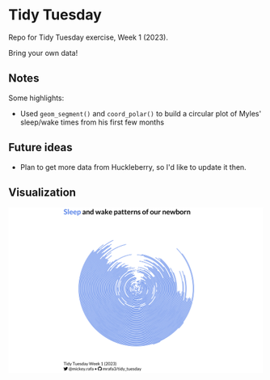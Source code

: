 # Tidy Tuesday
Repo for Tidy Tuesday exercise, Week 1 (2023).

Bring your own data!

## Notes  

Some highlights:

* Used `geom_segment()` and `coord_polar()` to build a circular plot of Myles' sleep/wake times from his first few months


## Future ideas

* Plan to get more data from Huckleberry, so I'd like to update it then.


## Visualization  

![](https://github.com/mrafa3/tidy_tuesday/blob/master/2023/week1/graphics/plot_circular.png)
